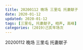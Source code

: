 ```yaml
---
title: 20200112 晚场 三里屯 托妻献子
date: 2020-01-12
updated: 2020-01-12
tags: [三里屯, 托妻献子, 相声, 高峰]
categories: (2019)己亥年场次
---
```

20200112 晚场 三里屯 托妻献子